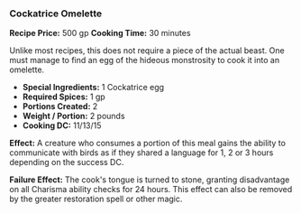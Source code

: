 ### Cockatrice Omelette

**Recipe Price:** 500 gp
**Cooking Time:** 30 minutes

Unlike most recipes, this does not require a piece of the actual beast. One must manage to find an egg of the hideous monstrosity to cook it into an omelette.

- ﻿﻿**Special Ingredients:** 1 Cockatrice egg
- ﻿﻿**Required Spices:** 1 gp
- ﻿﻿**Portions Created:** 2
- ﻿﻿**Weight / Portion:** 2 pounds
- ﻿﻿**Cooking DC:** 11/13/15

**Effect:** A creature who consumes a portion of this meal gains the ability to communicate with birds as if they shared a language for 1, 2 or 3 hours depending on the success DC.

﻿﻿**Failure Effect:** The cook's tongue is turned to stone, granting disadvantage on all Charisma ability checks for 24 hours. This effect can also be removed by the greater restoration spell or other magic.
